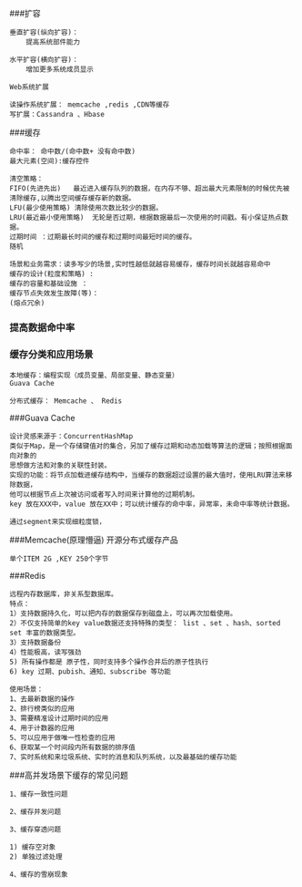 ###扩容

    垂直扩容(纵向扩容)：
        提高系统部件能力
            
    水平扩容(横向扩容)：
        增加更多系统成员显示
    
    Web系统扩展
    
    读操作系统扩展： memcache ,redis ,CDN等缓存
    写扩展：Cassandra 、Hbase

###缓存
    
    命中率： 命中数/(命中数+ 没有命中数)
    最大元素(空间):缓存控件
    
    清空策略：
    FIFO(先进先出)   最近进入缓存队列的数据，在内存不够、超出最大元素限制的时候优先被清除缓存,以腾出空间缓存缓存新的数据。 
    LFU(最少使用策略) 清除使用次数比较少的数据。
    LRU(最近最小使用策略)  无轮是否过期，根据数据最后一次使用的时间戳。有小保证热点数据。
    过期时间 ：过期最长时间的缓存和过期时间最短时间的缓存。
    随机
    
    场景和业务需求：读多写少的场景,实时性越低就越容易缓存，缓存时间长就越容易命中
    缓存的设计(粒度和策略) : 
    缓存的容量和基础设施 ：
    缓存节点失效发生故障(等)： 
    (熔点冗余) 
    
### 提高数据命中率


### 缓存分类和应用场景

    本地缓存：编程实现（成员变量、局部变量、静态变量）
    Guava Cache 
    
    分布式缓存： Memcache 、 Redis

###Guava Cache

    设计灵感来源于：ConcurrentHashMap
    类似于Map，是一个存储键值对的集合，另加了缓存过期和动态加载等算法的逻辑；按照根据面向对象的
    思想做方法和对象的关联性封装。
    实现的功能：将节点加载进缓存结构中，当缓存的数据超过设置的最大值时，使用LRU算法来移除数据，
    他可以根据节点上次被访问或者写入时间来计算他的过期机制。
    key 放在XXX中，value 放在XX中；可以统计缓存的命中率，异常率，未命中率等统计数据。

    通过segment来实现细粒度锁，

###Memcache(原理懵逼)
    开源分布式缓存产品
    
    单个ITEM 2G ,KEY 250个字节

###Redis

    远程内存数据库，非关系型数据库。
    特点：
    1）支持数据持久化，可以把内存的数据保存到磁盘上，可以再次加载使用。
    2）不仅支持简单的key value数据还支持特殊的类型： list 、set 、hash、sorted set 丰富的数据类型。
    3）支持数据备份
    4）性能极高，读写强劲
    5) 所有操作都是 原子性，同时支持多个操作合并后的原子性执行
    6) key 过期、pubish、通知、subscribe 等功能
    
    使用场景：
    1、去最新数据的操作
    2、排行榜类似的应用
    3、需要精准设计过期时间的应用
    4、用于计数器的应用
    5、可以应用于做唯一性检查的应用
    6、获取某一个时间段内所有数据的排序值
    7、实时系统和来垃圾系统、实时的消息和队列系统，以及最基础的缓存功能

###高并发场景下缓存的常见问题

    1、缓存一致性问题
    
    2、缓存并发问题
    
    3、缓存穿透问题
    
    1) 缓存空对象
    2) 单独过滤处理
    
    4、缓存的雪崩现象


